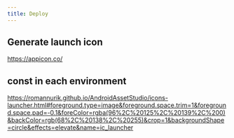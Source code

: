 ```yaml
---
title: Deploy
---
```


## Generate launch icon
https://appicon.co/

## const in each environment
https://romannurik.github.io/AndroidAssetStudio/icons-launcher.html#foreground.type=image&foreground.space.trim=1&foreground.space.pad=-0.1&foreColor=rgba(96%2C%20125%2C%20139%2C%200)&backColor=rgb(68%2C%20138%2C%20255)&crop=1&backgroundShape=circle&effects=elevate&name=ic_launcher